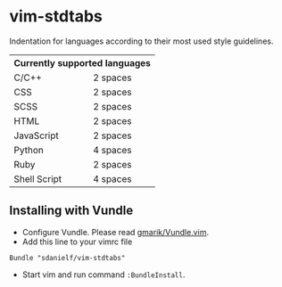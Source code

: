 vim-stdtabs
===========

Indentation for languages according to their most used style guidelines.

<table>
<tr><th colspan=2>Currently supported languages</th></tr>
<tr><td>C/C++</td><td>2 spaces</td></tr>
<tr><td>CSS</td><td>2 spaces</td></tr>
<tr><td>SCSS</td><td>2 spaces</td></tr>
<tr><td>HTML</td><td>2 spaces</td></tr>
<tr><td>JavaScript</td><td>2 spaces</td></tr>
<tr><td>Python</td><td>4 spaces</td></tr>
<tr><td>Ruby</td><td>2 spaces</td></tr>
<tr><td>Shell Script</td><td>4 spaces</td></tr>
</table>

Installing with Vundle
----------------------

* Configure Vundle. Please read [gmarik/Vundle.vim](https://github.com/gmarik/Vundle.vim#quick-start).
* Add this line to your vimrc file
```viml
Bundle "sdanielf/vim-stdtabs"
```
* Start vim and run command ``:BundleInstall``.
